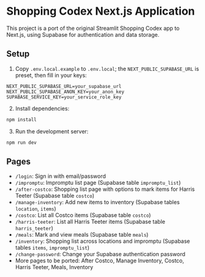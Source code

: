 # Shopping Codex Next.js Application

This project is a port of the original Streamlit Shopping Codex app to Next.js, using Supabase for authentication and data storage.

## Setup
1. Copy `.env.local.example` to `.env.local`; the `NEXT_PUBLIC_SUPABASE_URL` is preset, then fill in your keys:
```
NEXT_PUBLIC_SUPABASE_URL=your_supabase_url
NEXT_PUBLIC_SUPABASE_ANON_KEY=your_anon_key
SUPABASE_SERVICE_KEY=your_service_role_key
```
2. Install dependencies:
```bash
npm install
```
3. Run the development server:
```bash
npm run dev
```

## Pages
- `/login`: Sign in with email/password
- `/impromptu`: Impromptu list page (Supabase table `impromptu_list`)
- `/after-costco`: Shopping list page with options to mark items for Harris Teeter (Supabase table `costco`)
- `/manage-inventory`: Add new items to inventory (Supabase tables `location`, `items`)
- `/costco`: List all Costco items (Supabase table `costco`)
- `/harris-teeter`: List all Harris Teeter items (Supabase table `harris_teeter`)
- `/meals`: Mark and view meals (Supabase table `meals`)
- `/inventory`: Shopping list across locations and impromptu (Supabase tables `items`, `impromptu_list`)
- `/change-password`: Change your Supabase authentication password
- More pages to be ported: After Costco, Manage Inventory, Costco, Harris Teeter, Meals, Inventory
